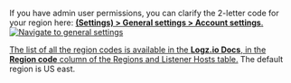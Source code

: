 If you have admin user permissions, you can clarify the 2-letter code for your region here: <a href="https://app.logz.io/#/dashboard/settings/general" target ="_blank"> **<i class="li li-gear"></i> (Settings) > General settings > Account settings**.
    ![Navigate to general settings](https://dytvr9ot2sszz.cloudfront.net/logz-docs/distributed-tracing/general-settings1_sept2021.png)

The list of all the region codes is available in the **Logz.io Docs**, in the **Region code** column of the <a href="https://docs.logz.io/docs/user-guide/admin/hosting-regions/account-region/#available-regions" target ="_blank"> Regions and Listener Hosts table.</a>  The default region is US east.